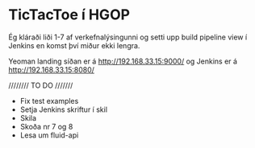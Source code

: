 # TicTacToe í HGOP

Ég kláraði liði 1-7 af verkefnalýsingunni og setti upp build pipeline view í Jenkins en komst því miður ekki lengra.

Yeoman landing síðan er á http://192.168.33.15:9000/ og Jenkins er á http://192.168.33.15:8080/

//////// TO DO ///////


* Fix test examples
* Setja Jenkins skriftur í skil
* Skila
* Skoða nr 7 og 8
* Lesa um fluid-api
